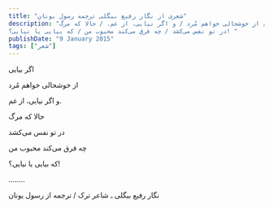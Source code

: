 ```yaml
---
title: "شعری از نگار رفیع بیگلی ترجمه رسول یونان"
description: "اگر بیایی / از خوشحالی خواهم مُرد / و اگر نیایی، از غم. / حالا که مرگ
در تو نفس می‌کشد / چه فرق می‌کند محبوب من / که بیایی یا نیایی؟! "
publishDate: "9 January 2015"
tags: ["شعر"]
---
```


اگر بیایی

از خوشحالی خواهم مُرد

و اگر نیایی، از غم.

حالا که مرگ

در تو نفس می‌کشد

چه فرق می‌کند محبوب من

که بیایی یا نیایی؟!

........

نگار رفیع بیگلی ـ شاعر ترک / ترجمه از رسول یونان
